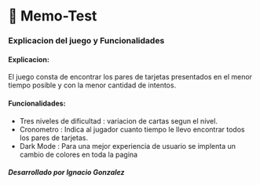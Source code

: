 # 🧠 Memo-Test

### Explicacion del juego y Funcionalidades

#### **Explicacion**: 
El juego consta de encontrar los pares de tarjetas presentados
en el menor tiempo posible y con la menor cantidad de intentos. 

#### **Funcionalidades**: 
- Tres niveles de dificultad : variacion de cartas segun el nivel.
- Cronometro : Indica al jugador cuanto tiempo le llevo encontrar todos los pares de tarjetas.
- Dark Mode : Para una mejor experiencia de usuario se implenta un cambio de colores en toda la pagina 


##### Desarrollado por Ignacio Gonzalez
